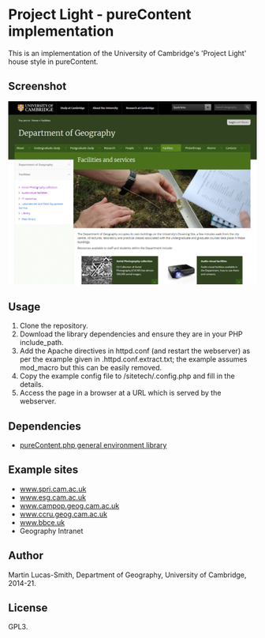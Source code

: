 Project Light - pureContent implementation
==========================================

This is an implementation of the University of Cambridge's 'Project Light' house style in pureContent.


Screenshot
----------

![Screenshot](screenshot.png)


Usage
-----

1. Clone the repository.
2. Download the library dependencies and ensure they are in your PHP include_path.
3. Add the Apache directives in httpd.conf (and restart the webserver) as per the example given in .httpd.conf.extract.txt; the example assumes mod_macro but this can be easily removed.
4. Copy the example config file to /sitetech/.config.php and fill in the details.
5. Access the page in a browser at a URL which is served by the webserver.


Dependencies
------------

* [pureContent.php general environment library](https://download.geog.cam.ac.uk/projects/purecontent/)


Example sites
-------------

* www.spri.cam.ac.uk
* www.esg.cam.ac.uk
* www.campop.geog.cam.ac.uk
* www.ccru.geog.cam.ac.uk
* www.bbce.uk
* Geography Intranet


Author
------

Martin Lucas-Smith, Department of Geography, University of Cambridge, 2014-21.


License
-------

GPL3.

